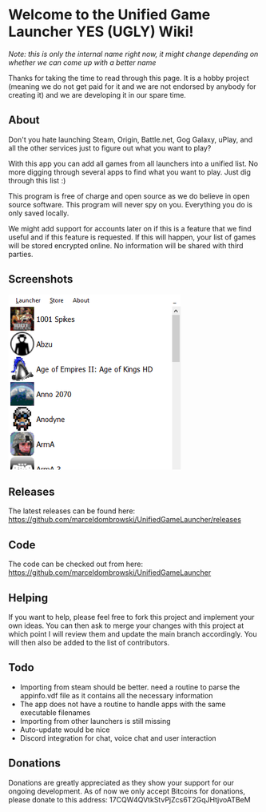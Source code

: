 # Welcome to the Unified Game Launcher YES (UGLY) Wiki!

_Note: this is only the internal name right now, it might change depending on whether we can come up with a better name_

Thanks for taking the time to read through this page. It is a hobby project (meaning we do not get paid for it and we are not endorsed by anybody for creating it) and we are developing it in our spare time.

## About

Don't you hate launching Steam, Origin, Battle.net, Gog Galaxy, uPlay, and all the other services just to figure out what you want to play?

With this app you can add all games from all launchers into a unified list. No more digging through several apps to find what you want to play. Just dig through this list :)

This program is free of charge and open source as we do believe in open source software. This program will never spy on you. Everything you do is only saved locally. 

We might add support for accounts later on if this is a feature that we find useful and if this feature is requested. If this will happen, your list of games will be stored encrypted online. No information will be shared with third parties.


## Screenshots

![](https://github.com/marceldombrowski/UnifiedGameLauncher/blob/master/UnifiedGameLauncher/data/tile.png)

## Releases

The latest releases can be found here: https://github.com/marceldombrowski/UnifiedGameLauncher/releases


## Code

The code can be checked out from here: https://github.com/marceldombrowski/UnifiedGameLauncher


## Helping

If you want to help, please feel free to fork this project and implement your own ideas. You can then ask to merge your changes with this project at which point I will review them and update the main branch accordingly. You will then also be added to the list of contributors.


## Todo

- Importing from steam should be better. need a routine to parse the appinfo.vdf file as it contains all the necessary information
- The app does not have a routine to handle apps with the same executable filenames
- Importing from other launchers is still missing
- Auto-update would be nice
- Discord integration for chat, voice chat and user interaction


## Donations

Donations are greatly appreciated as they show your support for our ongoing development. As of now we only accept Bitcoins for donations, please donate to this address: 17CQW4QVtkStvPjZcs6T2GqJHtjvoATBeM
